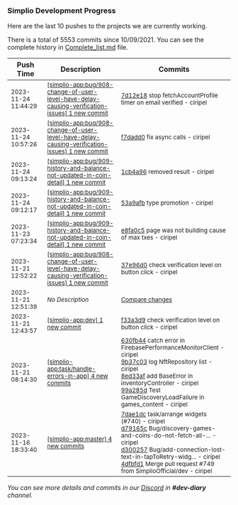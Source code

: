 
### Simplio Development Progress

Here are the last 10 pushes to the projects we are currently working.

There is a total of 5553 commits since 10/09/2021. You can see the complete history in
 [Complete_list.md](Complete_list.md) file.

| Push Time | Description | Commits |
| --- | --- | --- |
| <sub>2023-11-24 11:44:29</sub> | <sub>[[simplio-app:bug/908-change-of-user-level-have-delay-causing-verification-issues] 1 new commit](https://github.com/SimplioOfficial/simplio-app/commit/7d12e18c82d6047b2f79585961a7ec53073567f4)</sub> | <sub>[7d12e18](https://github.com/SimplioOfficial/simplio-app/commit/7d12e18c82d6047b2f79585961a7ec53073567f4) stop fetchAccountProfile timer on email verified - ciripel</sub> |
| <sub>2023-11-24 10:57:26</sub> | <sub>[[simplio-app:bug/908-change-of-user-level-have-delay-causing-verification-issues] 1 new commit](https://github.com/SimplioOfficial/simplio-app/commit/f7dadd03ff104db4c53a3290bf5ad9844f96fdb3)</sub> | <sub>[f7dadd0](https://github.com/SimplioOfficial/simplio-app/commit/f7dadd03ff104db4c53a3290bf5ad9844f96fdb3) fix async calls - ciripel</sub> |
| <sub>2023-11-24 09:13:24</sub> | <sub>[[simplio-app:bug/909-history-and-balance-not-updated-in-coin-detail] 1 new commit](https://github.com/SimplioOfficial/simplio-app/commit/1cb4a965e163d377f92fd0a8507405eaf227b166)</sub> | <sub>[1cb4a96](https://github.com/SimplioOfficial/simplio-app/commit/1cb4a965e163d377f92fd0a8507405eaf227b166) removed result - ciripel</sub> |
| <sub>2023-11-24 09:12:17</sub> | <sub>[[simplio-app:bug/909-history-and-balance-not-updated-in-coin-detail] 1 new commit](https://github.com/SimplioOfficial/simplio-app/commit/53a9afb9d3f137992140df018672868ffabe85cb)</sub> | <sub>[53a9afb](https://github.com/SimplioOfficial/simplio-app/commit/53a9afb9d3f137992140df018672868ffabe85cb) type promotion - ciripel</sub> |
| <sub>2023-11-23 07:23:34</sub> | <sub>[[simplio-app:bug/909-history-and-balance-not-updated-in-coin-detail] 1 new commit](https://github.com/SimplioOfficial/simplio-app/commit/e8fa0c5164db8a711af098cdb1b2fbfe693ea2c4)</sub> | <sub>[e8fa0c5](https://github.com/SimplioOfficial/simplio-app/commit/e8fa0c5164db8a711af098cdb1b2fbfe693ea2c4) page was not building cause of max txes - ciripel</sub> |
| <sub>2023-11-21 12:52:22</sub> | <sub>[[simplio-app:bug/908-change-of-user-level-have-delay-causing-verification-issues] 1 new commit](https://github.com/SimplioOfficial/simplio-app/commit/37e96d09c7960829dc6b994fe925ff798aab9a8e)</sub> | <sub>[37e96d0](https://github.com/SimplioOfficial/simplio-app/commit/37e96d09c7960829dc6b994fe925ff798aab9a8e) check verification level on button click - ciripel</sub> |
| <sub>2023-11-21 12:51:39</sub> | <sub>_No Description_</sub> | <sub>[Compare changes](https://github.com/SimplioOfficial/simplio-app/compare/f33a3d991e1f...d3002574d639)</sub> |
| <sub>2023-11-21 12:43:57</sub> | <sub>[[simplio-app:dev] 1 new commit](https://github.com/SimplioOfficial/simplio-app/commit/f33a3d991e1fa8b2ad82ed745a1c65b5fd7b6658)</sub> | <sub>[f33a3d9](https://github.com/SimplioOfficial/simplio-app/commit/f33a3d991e1fa8b2ad82ed745a1c65b5fd7b6658) check verification level on button click - ciripel</sub> |
| <sub>2023-11-21 08:14:30</sub> | <sub>[[simplio-app:task/handle-errors-in-app] 4 new commits](https://github.com/SimplioOfficial/simplio-app/compare/630fb44fd74a^...99a285d00e05)</sub> | <sub>[630fb44](https://github.com/SimplioOfficial/simplio-app/commit/630fb44fd74a4badac5652f29a32eae6aaacd952) catch error in FirebasePerformanceMonitorClient - ciripel<br>[9b37c03](https://github.com/SimplioOfficial/simplio-app/commit/9b37c03fbcf1b66e35e970411ff70e0e95532bac) log NftRepository list - ciripel<br>[8ed33af](https://github.com/SimplioOfficial/simplio-app/commit/8ed33af8a79f93d7421e6cd486220585a8a621a8) add BaseError in inventoryController - ciripel<br>[99a285d](https://github.com/SimplioOfficial/simplio-app/commit/99a285d00e05956440487915ccd6089d3737f08f) Test GameDiscoveryLoadFailure in games_content - ciripel</sub> |
| <sub>2023-11-16 18:33:40</sub> | <sub>[[simplio-app:master] 4 new commits](https://github.com/SimplioOfficial/simplio-app/compare/d40853f8680a...4dfbfd17f657)</sub> | <sub>[7dae1dc](https://github.com/SimplioOfficial/simplio-app/commit/7dae1dcfd8595e37ef43583df341490bceadd356) task/arrange widgets (#740) - ciripel<br>[d79165c](https://github.com/SimplioOfficial/simplio-app/commit/d79165c14235d5c3a81a0fe127bc641b7879fdcc) Bug/discovery-games-and-coins-do-not-fetch-all-... - ciripel<br>[d300257](https://github.com/SimplioOfficial/simplio-app/commit/d3002574d63958575cc3d8f98b0488a219c671b4) Bug/add-connection-lost-text-in-tapToRetry-widg... - ciripel<br>[4dfbfd1](https://github.com/SimplioOfficial/simplio-app/commit/4dfbfd17f657ae4630c3cc75c79ac322bada4897) Merge pull request #749 from SimplioOfficial/dev - ciripel</sub> |

_You can see more details and commits in our [Discord](https://discord.gg/aKhjuwZmdP) in **#dev-diary** channel._
